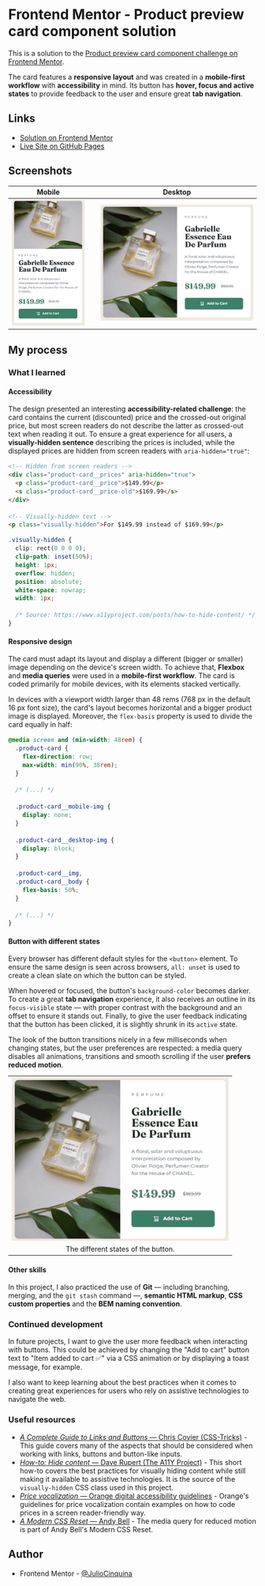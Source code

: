 # Frontend Mentor - Product preview card component solution

This is a solution to the [Product preview card component challenge on Frontend Mentor](https://www.frontendmentor.io/challenges/product-preview-card-component-GO7UmttRfa).

The card features a **responsive layout** and was created in a **mobile-first workflow** with **accessibility** in mind. Its button has **hover, focus and active states** to provide feedback to the user and ensure great **tab navigation**.

## Links

- [Solution on Frontend Mentor]()
- [Live Site on GitHub Pages]()

## Screenshots

|                                      Mobile                                      |     |                                       Desktop                                        |
| :------------------------------------------------------------------------------: | :-: | :----------------------------------------------------------------------------------: |
| ![Vertical product card for mobile devices](./screenshots/screenshot-mobile.jpg) |     | ![Horizontal product card for desktop devices](./screenshots/screenshot-desktop.jpg) |

## My process

### What I learned

#### Accessibility

The design presented an interesting **accessibility-related challenge**: the card contains the current (discounted) price and the crossed-out original price, but most screen readers do not describe the latter as crossed-out text when reading it out. To ensure a great experience for all users, a **visually-hidden sentence** describing the prices is included, while the displayed prices are hidden from screen readers with `aria-hidden="true"`:

```html
<!-- Hidden from screen readers -->
<div class="product-card__prices" aria-hidden="true">
  <p class="product-card__price">$149.99</p>
  <s class="product-card__price-old">$169.99</s>
</div>

<!-- Visually-hidden text -->
<p class="visually-hidden">For $149.99 instead of $169.99</p>
```

```css
.visually-hidden {
  clip: rect(0 0 0 0);
  clip-path: inset(50%);
  height: 1px;
  overflow: hidden;
  position: absolute;
  white-space: nowrap;
  width: 1px;

  /* Source: https://www.a11yproject.com/posts/how-to-hide-content/ */
}
```

#### Responsive design

The card must adapt its layout and display a different (bigger or smaller) image depending on the device's screen width. To achieve that, **Flexbox** and **media queries** were used in a **mobile-first workflow**. The card is coded primarily for mobile devices, with its elements stacked vertically.

In devices with a viewport width larger than 48 rems (768 px in the default 16 px font size), the card's layout becomes horizontal and a bigger product image is displayed. Moreover, the `flex-basis` property is used to divide the card equally in half:

```css
@media screen and (min-width: 48rem) {
  .product-card {
    flex-direction: row;
    max-width: min(90%, 38rem);
  }

  /* (...) */

  .product-card__mobile-img {
    display: none;
  }

  .product-card__desktop-img {
    display: block;
  }

  .product-card__img,
  .product-card__body {
    flex-basis: 50%;
  }

  /* (...) */
}
```

#### Button with different states

Every browser has different default styles for the `<button>` element. To ensure the same design is seen across browsers, `all: unset` is used to create a clean slate on which the button can be styled.

When hovered or focused, the button's `background-color` becomes darker. To create a great **tab navigation** experience, it also receives an outline in its `focus-visible` state — with proper contrast with the background and an offset to ensure it stands out. Finally, to give the user feedback indicating that the button has been clicked, it is slightly shrunk in its `active` state.

The look of the button transitions nicely in a few milliseconds when changing states, but the user preferences are respected: a media query disables all animations, transitions and smooth scrolling if the user **prefers reduced motion**.

<table align="center">
  <tr>
    <td align="center"><img src="./screenshots/screenshot-states.gif" alt="GIF showing the hover, focus and active states of the add to cart button in a product card"></td>
  </tr>
  <tr>
    <td align="center">The different states of the button.</td>
  </tr>
</table>

#### Other skills

In this project, I also practiced the use of **Git** — including branching, merging, and the `git stash` command —, **semantic HTML markup**, **CSS custom properties** and the **BEM naming convention**.

### Continued development

In future projects, I want to give the user more feedback when interacting with buttons. This could be achieved by changing the "Add to cart" button text to "Item added to cart ✅" via a CSS animation or by displaying a toast message, for example.

I also want to keep learning about the best practices when it comes to creating great experiences for users who rely on assistive technologies to navigate the web.

### Useful resources

- [_A Complete Guide to Links and Buttons_ — Chris Coyier (CSS-Tricks)](https://css-tricks.com/a-complete-guide-to-links-and-buttons/) - This guide covers many of the aspects that should be considered when working with links, buttons and button-like inputs.
- [_How-to: Hide content_ — Dave Rupert (The A11Y Project)](https://www.a11yproject.com/posts/how-to-hide-content/) - This short how-to covers the best practices for visually hiding content while still making it available to assistive technologies. It is the source of the `visually-hidden` CSS class used in this project.
- [_Price vocalization_ — Orange digital accessibility guidelines](https://a11y-guidelines.orange.com/en/web/components-examples/price-vocalization/) - Orange's guidelines for price vocalization contain examples on how to code prices in a screen reader-friendly way.
- [_A Modern CSS Reset_ — Andy Bell](https://piccalil.li/blog/a-modern-css-reset/) - The media query for reduced motion is part of Andy Bell's Modern CSS Reset.

## Author

- Frontend Mentor - [@JulioCinquina](https://www.frontendmentor.io/profile/JulioCinquina)
